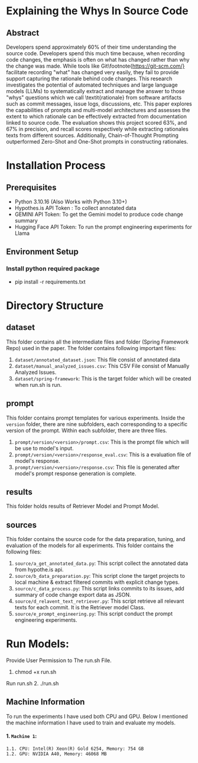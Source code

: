 # Explaining the Whys In Source Code

## Abstract
Developers spend approximately 60\% of their time understanding the source code. Developers spend this much time because, when recording code changes, the emphasis is often on what has changed rather than why the change was made. While tools like Git\footnote{https://git-scm.com/} facilitate recording "what" has changed very easily, they fail to provide support capturing the rationale behind code changes. This research investigates the potential of automated techniques and large language models (LLMs) to systematically extract and manage the answer to those "whys" questions which we call \textit{rationale} from software artifacts such as commit messages, issue logs, discussions, etc. This paper explores the capabilities of prompts and multi-model architectures and assesses the extent to which rationale can be effectively extracted from documentation linked to source code. The evaluation shows this project scored 63\%, and 67\% in precision, and recall scores respectively while extracting rationales texts from different sources. Additionally, Chain-of-Thought Prompting outperformed Zero-Shot and One-Shot prompts in constructing rationales.

# Installation Process

## Prerequisites
- Python 3.10.16 (Also Works with Python 3.10+)
- Hypothes.is API Token : To collect annotated data
- GEMINI API Token: To get the Gemini model to produce code change summary
- Hugging Face API Token: To run the prompt engineering experiments for Llama

## Environment Setup

### Install python required package
- pip install -r requirements.txt

# Directory Structure

## dataset
 This folder contains all the intermediate files and folder (Spring Framework Repo) used in the paper. The folder contains following important files:
1. ```dataset/annotated_dataset.json```: This file consist of annotated data
2. ```dataset/manual_analyzed_issues.csv```: This CSV File consist of Manually Analyzed Issues.
3. ```dataset/spring-framework```: This is the target folder which will be created when run.sh is run.

## prompt
This folder contains prompt templates for various experiments. Inside the ```version``` folder, there are nine subfolders, each corresponding to a specific version of the prompt. Within each subfolder, there are three files.

1. ```prompt/version/<version>/prompt.csv```: This is the prompt file which will be use to model's input.
2. ```prompt/version/<version>/response_eval.csv```: This is a evaluation file of model's response.
3. ```prompt/version/<version>/response.csv```: This file is generated after model's prompt response generation is complete.

## results
This folder holds results of Retriever Model and Prompt Model.

## sources
This folder contains the source code for the data preparation, tuning, and evaluation of the models for all experiments. This folder contains the following files:

1. ```source/a_get_annotated_data.py```: This script collect the annotated data from hypothe.is api.
2. ```source/b_data_preparation.py```: This script clone the target projects to local machine & extract filtered commits with explicit change types.
3. ```source/c_data_process.py```: This script links commits to its issues, add summary of code change export data as JSON.
4. ```source/d_relavent_text_retriever.py```: This script retrieve all relevant texts for each commit. It is the Retriever model Class.
5. ```source/e_prompt_engineering.py```: This script conduct the prompt engineering experiments.

# Run Models:

Provide User Permission to The run.sh File.
1. chmod +x run.sh

Run run.sh 
2. ./run.sh

## Machine Information
To run the experiments I have used both CPU and GPU. Below I mentioned the machine information I have used to train and evaluate my models.

#### 1. ```Machine 1```: 
    1.1. CPU: Intel(R) Xeon(R) Gold 6254, Memory: 754 GB
    1.2. GPU: NVIDIA A40, Memory: 46068 MB

